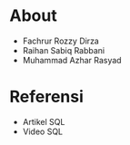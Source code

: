 # About

- Fachrur Rozzy Dirza
- Raihan Sabiq Rabbani
- Muhammad Azhar Rasyad

# Referensi

- Artikel SQL
- Video SQL
